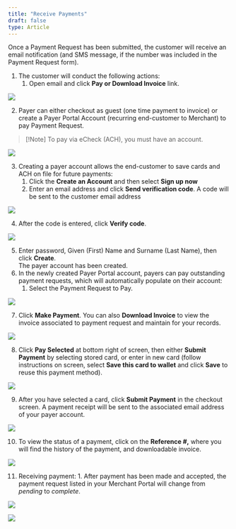 ```yaml
---
title: "Receive Payments"
draft: false
type: Article
---
```


Once a Payment Request has been submitted, the customer will receive an email notification (and SMS message, if the number was included in the Payment Request form).

1.  The customer will conduct the following actions:
    1.  Open email and click **Pay or Download Invoice** link.

![](assets/1ebc5f3d23a58a33d9198e435f4598b0.png)

2.  Payer can either checkout as guest (one time payment to invoice) or create a Payer Portal Account (recurring end-customer to Merchant) to pay Payment Request.

>[!Note] To pay via eCheck (ACH), you must have an account.

![](assets/ffd2025d3e18faaf17d8313a9cf9be45.png)

3.  Creating a payer account allows the end-customer to save cards and ACH on file for future payments:
    1.  Click the **Create an Account** and then select **Sign up now**
    2.  Enter an email address and click **Send verification code**. A code will be sent to the customer email address

![](assets/7987c20b79bae1259a7a865067784f3d.png)

4.  After the code is entered, click **Verify code**.

![](assets/7e9c6c99bac74edd35019af6c88ee2b7.png)

5.  Enter password, Given (First) Name and Surname (Last Name), then click **Create**.  
    The payer account has been created.
6.  In the newly created Payer Portal account, payers can pay outstanding payment requests, which will automatically populate on their account:
    1.  Select the Payment Request to Pay.

![](assets/a8962c0cd9f55e723963e196cbd1a3b5.png)

7.  Click **Make Payment**. You can also **Download Invoice** to view the invoice associated to payment request and maintain for your records.

![](assets/6281ec4ed84c8180fb9acfee15c857fd.png)

8.  Click **Pay Selected** at bottom right of screen, then either **Submit Payment** by selecting stored card, or enter in new card (follow instructions on screen, select **Save this card to wallet** and click **Save** to reuse this payment method).

![](assets/9af1647f6abf82c12647d6ece2df12f1.png)

9.  After you have selected a card, click **Submit Payment** in the checkout screen. A payment receipt will be sent to the associated email address of your payer account.

![](assets/2fef056605395ada717db0bc46a434d9.png)

10.  To view the status of a payment, click on the **Reference \#,** where you will find the history of the payment, and downloadable invoice.

![](assets/e790787d4b42619488eddb61ec24b8f3.png)

11.  Receiving payment:
    1.  After payment has been made and accepted, the payment request listed in your Merchant Portal will change from *pending* to *complete*.

![](assets/07424e78a9e70085fa2a8f44bbf4ee28.png)

![](assets/0c80772a61121f4eb085cee5c8236f3e.png)